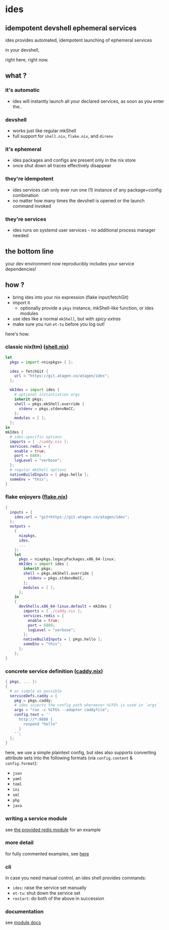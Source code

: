 # ides
## idempotent devshell ephemeral services

ides provides automated, idempotent launching of ephemeral services

in your devshell,

right here, right now.


## what ?

### it's automatic
 - ides will instantly launch all your declared services,
   as soon as you enter the..

### devshell
 - works just like regular mkShell
 - full support for `shell.nix`, `flake.nix`, and `direnv`

### it's ephemeral
 - ides packages and configs are present only in the nix store
 - once shut down all traces effectively disappear

### they're idempotent
 - ides services cah only ever run one (1) instance of any package+config combination
 - no matter how many times the devshell is opened or the launch command invoked

### they're services
 - ides runs on systemd user services - no additional process manager needed


## the bottom line
your dev environment now reproducibly includes your service dependencies!


## how ?
- bring ides into your nix expression (flake input/fetchGit)
- import it
  - optionally provide a `pkgs` instance, mkShell-like function, or ides modules
- use ides like a normal `mkShell`, but with *spicy extras*
- make sure you run `et-tu` before you log out!

here's how:

### classic nix(tm) ([shell.nix](example/shell.nix))
```nix
let
  pkgs = import <nixpkgs> { };

  ides = fetchGit {
    url = "https://git.atagen.co/atagen/ides";
  };

  mkIdes = import ides {
    # optional instantiation args
    inherit pkgs;
    shell = pkgs.mkShell.override {
      stdenv = pkgs.stdenvNoCC;
    };
    modules = [ ];
  };
in
mkIdes {
  # ides-specific options
  imports = [ ./caddy.nix ];
  services.redis = {
    enable = true;
    port = 6889;
    logLevel = "verbose";
  };
  # regular mkShell options
  nativeBuildInputs = [ pkgs.hello ];
  someEnv = "this";
}
```

### flake enjoyers ([flake.nix](example/flake.nix))
```nix
{
  inputs = {
    ides.url = "git+https://git.atagen.co/atagen/ides";
  };
  outputs =
    {
      nixpkgs,
      ides,
      ...
    }:
    let
      pkgs = nixpkgs.legacyPackages.x86_64-linux;
      mkIdes = import ides {
        inherit pkgs;
        shell = pkgs.mkShell.override {
          stdenv = pkgs.stdenvNoCC;
        };
        modules = [ ];
      };
    in
    {
      devShells.x86_64-linux.default = mkIdes {
        imports = [ ./caddy.nix ];
        services.redis = {
          enable = true;
          port = 6889;
          logLevel = "verbose";
        };
        nativeBuildInputs = [ pkgs.hello ];
        someEnv = "this";
      };
    };
}
```

### concrete service definition ([caddy.nix](example/caddy.nix))
```nix
{ pkgs, ... }:
{
  # as simple as possible
  serviceDefs.caddy = {
    pkg = pkgs.caddy;
    # ides injects the config path whereever %CFG% is used in `args`
    args = "run -c %CFG% --adapter caddyfile";
    config.text = ''
      http://*:8888 {
      	respond "hello"
      }
    '';
  };
}
```
here, we use a simple plaintext config, but ides also supports converting
attribute sets into the following formats (via `config.content` & `config.format`):
- `json`
- `yaml`
- `toml`
- `ini`
- `xml`
- `php`
- `java`

### writing a service module
see [the provided redis module](modules/redis.nix) for an example

### more detail
for fully commented examples, see [here](example)

### cli
in case you need manual control, an ides shell provides commands:
- `ides`: raise the service set manually
- `et-tu`: shut down the service set
- `restart`: do both of the above in succession

### documentation
see [module docs](docs/docs.md)

